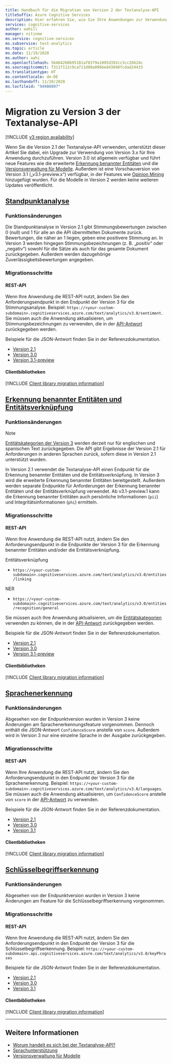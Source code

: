 ```yaml
---
title: Handbuch für die Migration von Version 2 der Textanalyse-API
titleSuffix: Azure Cognitive Services
description: Hier erfahren Sie, wie Sie Ihre Anwendungen zur Verwendung von Version 3 der Textanalyse-API migrieren.
services: cognitive-services
author: aahill
manager: nitinme
ms.service: cognitive-services
ms.subservice: text-analytics
ms.topic: article
ms.date: 11/19/2020
ms.author: aahi
ms.openlocfilehash: 56464268b95181af0379a1895d392cc3cc26624c
ms.sourcegitcommit: f311f112c9ca711d88a096bed43040fcdad24433
ms.translationtype: HT
ms.contentlocale: de-DE
ms.lasthandoff: 11/20/2020
ms.locfileid: "94980897"
---
```

# <a name="migrate-to-version-3x-of-the-text-analytics-api"></a>Migration zu Version 3 der Textanalyse-API

[!INCLUDE [v3 region availability](includes/v3-region-availability.md)]

Wenn Sie die Version 2.1 der Textanalyse-API verwenden, unterstützt dieser Artikel Sie dabei, ein Upgrade zur Verwendung von Version 3.x für Ihre Anwendung durchzuführen. Version 3.0 ist allgemein verfügbar und führt neue Features wie die erweiterte [Erkennung benannter Entitäten](how-tos/text-analytics-how-to-entity-linking.md#named-entity-recognition-features-and-versions) und die [Versionsverwaltung für Modelle](concepts/model-versioning.md). Außerdem ist eine Vorschauversion von Version 3.1 („v3.1-preview.x“) verfügbar, in der Features wie [Opinion Mining](how-tos/text-analytics-how-to-sentiment-analysis.md#sentiment-analysis-versions-and-features) hinzugefügt wurden. Für die Modelle in Version 2 werden keine weiteren Updates veröffentlicht. 

## <a name="sentiment-analysis"></a>[Standpunktanalyse](#tab/sentiment-analysis)

### <a name="feature-changes"></a>Funktionsänderungen 

Die Standpunktanalyse in Version 2.1 gibt Stimmungsbewertungen zwischen 0 (null) und 1 für alle an die API übermittelten Dokumente zurück. Bewertungen, die näher an 1 liegen, geben eine positivere Stimmung an. In Version 3 werden hingegen Stimmungsbezeichnungen (z. B. „positiv“ oder „negativ“) sowohl für die Sätze als auch für das gesamte Dokument zurückgegeben. Außerdem werden dazugehörige Zuverlässigkeitsbewertungen angegeben. 

### <a name="steps-to-migrate"></a>Migrationsschritte

#### <a name="rest-api"></a>REST-API

Wenn Ihre Anwendung die REST-API nutzt, ändern Sie den Anforderungsendpunkt in den Endpunkt der Version 3 für die Stimmungsanalyse. Beispiel: `https://<your-custom-subdomain>.cognitiveservices.azure.com/text/analytics/v3.0/sentiment`. Sie müssen auch die Anwendung aktualisieren, um Stimmungsbezeichnungen zu verwenden, die in der [API-Antwort](how-tos/text-analytics-how-to-sentiment-analysis.md#view-the-results) zurückgegeben werden. 

Beispiele für die JSON-Antwort finden Sie in der Referenzdokumentation.
* [Version 2.1](https://westcentralus.dev.cognitive.microsoft.com/docs/services/TextAnalytics-v2-1/operations/56f30ceeeda5650db055a3c9)
* [Version 3.0](https://westus.dev.cognitive.microsoft.com/docs/services/TextAnalytics-v3-0/operations/Sentiment) 
* [Version 3.1-preview](https://westcentralus.dev.cognitive.microsoft.com/docs/services/TextAnalytics-v3-1-preview-3/operations/Sentiment)

#### <a name="client-libraries"></a>Clientbibliotheken

[!INCLUDE [Client library migration information](includes/client-library-migration-section.md)]

## <a name="ner-and-entity-linking"></a>[Erkennung benannter Entitäten und Entitätsverknüpfung](#tab/named-entity-recognition)

### <a name="feature-changes"></a>Funktionsänderungen

> [!NOTE] 
> [Entitätskategorien der Version 3](named-entity-types.md) werden derzeit nur für englischen und spanischen Text zurückgegeben. Die API gibt Ergebnisse der Version 2.1 für Anforderungen in anderen Sprachen zurück, sofern diese in Version 2.1 unterstützt wurden.

In Version 2.1 verwendet die Textanalyse-API einen Endpunkt für die Erkennung benannter Entitäten und die Entitätsverknüpfung. In Version 3 wird die erweiterte Erkennung benannter Entitäten bereitgestellt. Außerdem werden separate Endpunkte für Anforderungen der Erkennung benannter Entitäten und der Entitätsverknüpfung verwendet. Ab v3.1-preview.1 kann die Erkennung benannter Entitäten auch persönliche Informationen (`pii`) und Integritätsinformationen (`phi`) ermitteln. 

### <a name="steps-to-migrate"></a>Migrationsschritte

#### <a name="rest-api"></a>REST-API

Wenn Ihre Anwendung die REST-API nutzt, ändern Sie den Anforderungsendpunkt in die Endpunkte der Version 3 für die Erkennung benannter Entitäten und/oder die Entitätsverknüpfung.

Entitätsverknüpfung
* `https://<your-custom-subdomain>.cognitiveservices.azure.com/text/analytics/v3.0/entities/linking`

NER
* `https://<your-custom-subdomain>.cognitiveservices.azure.com/text/analytics/v3.0/entities/recognition/general`

Sie müssen auch Ihre Anwendung aktualisieren, um die [Entitätskategorien](named-entity-types.md) verwenden zu können, die in der [API-Antwort](how-tos/text-analytics-how-to-entity-linking.md#view-results) zurückgegeben werden.

Beispiele für die JSON-Antwort finden Sie in der Referenzdokumentation.
* [Version 2.1](https://westcentralus.dev.cognitive.microsoft.com/docs/services/TextAnalytics-v2-1/operations/5ac4251d5b4ccd1554da7634)
* [Version 3.0](https://westus.dev.cognitive.microsoft.com/docs/services/TextAnalytics-v3-0/operations/EntitiesRecognitionGeneral) 
* [Version 3.1-preview](https://westcentralus.dev.cognitive.microsoft.com/docs/services/TextAnalytics-v3-1-preview-3/operations/EntitiesRecognitionGeneral)

#### <a name="client-libraries"></a>Clientbibliotheken

[!INCLUDE [Client library migration information](includes/client-library-migration-section.md)]

## <a name="language-detection"></a>[Sprachenerkennung](#tab/language-detection)

### <a name="feature-changes"></a>Funktionsänderungen 

Abgesehen von der Endpunktversion wurden in Version 3 keine Änderungen am Sprachenerkennungsfeature vorgenommen. Dennoch enthält die JSON-Antwort `ConfidenceScore` anstelle von `score`. Außerdem wird in Version 3 nur eine einzelne Sprache in der Ausgabe zurückgegeben. 

### <a name="steps-to-migrate"></a>Migrationsschritte

#### <a name="rest-api"></a>REST-API

Wenn Ihre Anwendung die REST-API nutzt, ändern Sie den Anforderungsendpunkt in den Endpunkt der Version 3 für die Sprachenerkennung. Beispiel: `https://<your-custom-subdomain>.cognitiveservices.azure.com/text/analytics/v3.0/languages`. Sie müssen auch die Anwendung aktualisieren, um `ConfidenceScore` anstelle von `score` in der [API-Antwort](how-tos/text-analytics-how-to-language-detection.md#step-3-view-the-results) zu verwenden. 

Beispiele für die JSON-Antwort finden Sie in der Referenzdokumentation.
* [Version 2.1](https://westcentralus.dev.cognitive.microsoft.com/docs/services/TextAnalytics-v2-1/operations/56f30ceeeda5650db055a3c7)
* [Version 3.0](https://westus.dev.cognitive.microsoft.com/docs/services/TextAnalytics-v3-0/operations/Languages) 
* [Version 3.1](https://westcentralus.dev.cognitive.microsoft.com/docs/services/TextAnalytics-v3-1-preview-3/operations/Languages)

#### <a name="client-libraries"></a>Clientbibliotheken

[!INCLUDE [Client library migration information](includes/client-library-migration-section.md)]

## <a name="key-phrase-extraction"></a>[Schlüsselbegriffserkennung](#tab/key-phrase-extraction)

### <a name="feature-changes"></a>Funktionsänderungen 

Abgesehen von der Endpunktversion wurden in Version 3 keine Änderungen am Feature für die Schlüsselbegriffserkennung vorgenommen.

### <a name="steps-to-migrate"></a>Migrationsschritte

#### <a name="rest-api"></a>REST-API

Wenn Ihre Anwendung die REST-API nutzt, ändern Sie den Anforderungsendpunkt in den Endpunkt der Version 3 für die Schlüsselbegriffserkennung. Beispiel: `https://<your-custom-subdomain>.api.cognitiveservices.azure.com/text/analytics/v3.0/keyPhrases`

Beispiele für die JSON-Antwort finden Sie in der Referenzdokumentation.
* [Version 2.1](https://westcentralus.dev.cognitive.microsoft.com/docs/services/TextAnalytics-v2-1/operations/56f30ceeeda5650db055a3c6)
* [Version 3.0](https://westus.dev.cognitive.microsoft.com/docs/services/TextAnalytics-v3-0/operations/KeyPhrases) 
* [Version 3.1](https://westcentralus.dev.cognitive.microsoft.com/docs/services/TextAnalytics-v3-1-preview-1/operations/KeyPhrases)

#### <a name="client-libraries"></a>Clientbibliotheken

[!INCLUDE [Client library migration information](includes/client-library-migration-section.md)]

---

## <a name="see-also"></a>Weitere Informationen

* [Worum handelt es sich bei der Textanalyse-API?](overview.md)
* [Sprachunterstützung](language-support.md)
* [Versionsverwaltung für Modelle](concepts/model-versioning.md)
